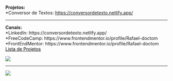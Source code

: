 

<strong>Projetos:</strong> </br>
*Conversor de Textos: https://conversordetexto.netlify.app/  </br> 
<hr/>
<strong>Canais:</strong> </br> 
*LinkedIn: https://conversordetexto.netlify.app/   </br>
*FreeCodeCamp: https://www.frontendmentor.io/profile/Rafael-doctom   </br>
*FrontEndMentor: https://www.frontendmentor.io/profile/Rafael-doctom    </br>

<div>
  <a  href="https://torecruiter.netlify.app/" target="blank" style="color:black"> Lista de Projetos
  </a>
</div>

![](https://github-readme-stats.vercel.app/api/top-langs/?username=Rafael-doctom&theme=dark&hide_border=true&include_all_commits=false&count_private=false&layout=compact)

---
<a target="blank" href="https://visitcount.itsvg.in">
  <img src="https://visitcount.itsvg.in/api?id=Rafael-doctom&label=Visualizac%C3%B5es%20de%20perfil&color=11&icon=0&pretty=true" />
</a>


